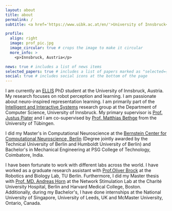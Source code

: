 ```yaml
---
layout: about
title: about
permalink: /
subtitle: <a href='https://www.uibk.ac.at/en/'>University of Innsbruck</a>. <a href='https://iis.uibk.ac.at/start'>Intelligent and Interactive Systems</a>. <a href='https://ellis.eu/phd-postdoc'>ELLIS</a>. <a href='https://bethgelab.org/'>Bethge Lab</a>.

profile:
  align: right
  image: prof_pic.jpg
  image_circular: true # crops the image to make it circular
  more_info: >
    <p>Innsbruck, Austria</p>

news: true # includes a list of news items
selected_papers: true # includes a list of papers marked as "selected={true}"
social: true # includes social icons at the bottom of the page
---
```


I am currently an [ELLIS](https://ellis.eu/phd-postdoc) PhD student at the University of Innsbruck, Austria. My research focuses on robot perception and learning. I am passionate about neuro-inspired representation learning. 
I am primarily part of the [Intelligent and Interactive Systems](https://iis.uibk.ac.at/start) research group at the Department of Computer Science, University of Innsbruck. My primary supervisor is [Prof. Justus Piater](https://iis.uibk.ac.at/people/justus) and I am co-supervised by [Prof. Matthias Bethge](https://bethgelab.org/) from the University of Tübingen.

I did my Master's in Computational Neuroscience at the [Bernstein Center for Computational Neuroscience, Berlin](https://www.bccn-berlin.de/) (Degree jointly awarded by the Technical University of Berlin and Humboldt University of Berlin) and Bachelor's in Mechanical Engineering at PSG College of Technology, Coimbatore, India. 

I have been fortunate to work with different labs across the world. I have worked as a graduate research assistant with [Prof.Oliver Brock](https://www.robotics.tu-berlin.de/menue/team/oliver_brock/) at the Robotics and Biology Lab, TU Berlin. Furthermore, I did my Master thesis with [Prof. MD. Andreas Horn](https://www.discoverbrigham.org/andreas-horn-md-phd/) at the Network Stimulation Lab at the Charité University Hospital, Berlin and Harvard Medical College, Boston. Additionally, during my Bachelor's, I have done internships at the National University of Singapore, University of Leeds, UK and McMaster University, Ontario, Canada.
